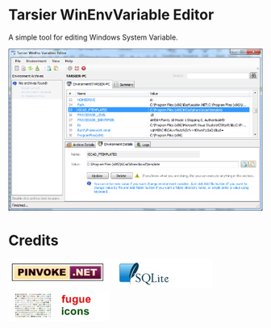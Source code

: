 # Tarsier WinEnvVariable Editor
A simple tool for editing Windows System Variable.

![Image1](Images/screenshot.png?raw=true "Tarsier.VSSource.Unbinder")

# Credits
![PInvoke](Images/credits-pinvoke.jpg?raw=true "PInvoke.Net")
![SQlite](Images/credits-sqlite.jpg?raw=true "SQlite")
![FugueIcons](Images/credits-fugue.jpg?raw=true "Fugue Icons")